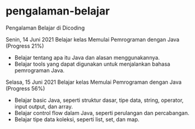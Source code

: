 # pengalaman-belajar
Pengalaman Belajar di Dicoding

Senin, 14 Juni 2021
Belajar kelas Memulai Pemrograman dengan Java (Progress 21%)
* Belajar tentang apa itu Java dan alasan menggunakannya.
* Belajar tools yang dapat digunakan untuk menjalankan bahasa pemrograman Java.

Selasa, 15 Juni 2021
Belajar kelas Memulai Pemrograman dengan Java (Progress 56%)
* Belajar basic Java, seperti struktur dasar, tipe data, string, operator, input output, dan array.
* Belajar control flow dalam Java, seperti perulangan dan percabangan.
* Belajar tipe data koleksi, seperti list, set, dan map.
